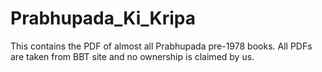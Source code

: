 # Prabhupada_Ki_Kripa
This contains the PDF of almost all Prabhupada pre-1978 books. All PDFs are taken from BBT site and no ownership is claimed by us.
